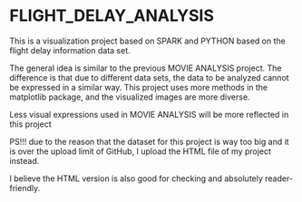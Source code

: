 # FLIGHT_DELAY_ANALYSIS
This is a visualization project based on SPARK and PYTHON based on the flight delay information data set.

The general idea is similar to the previous MOVIE ANALYSIS project. The difference is that due to different data sets, the data to be analyzed cannot be expressed in a similar way. This project uses more methods in the matplotlib package, and the visualized images are more diverse.

Less visual expressions used in MOVIE ANALYSIS will be more reflected in this project

PS!!! due to the reason that the dataset for this project is way too big and it is over the upload limit of GitHub, I upload the HTML file of my project instead.

I believe the HTML version is also good for checking and absolutely reader-friendly.
